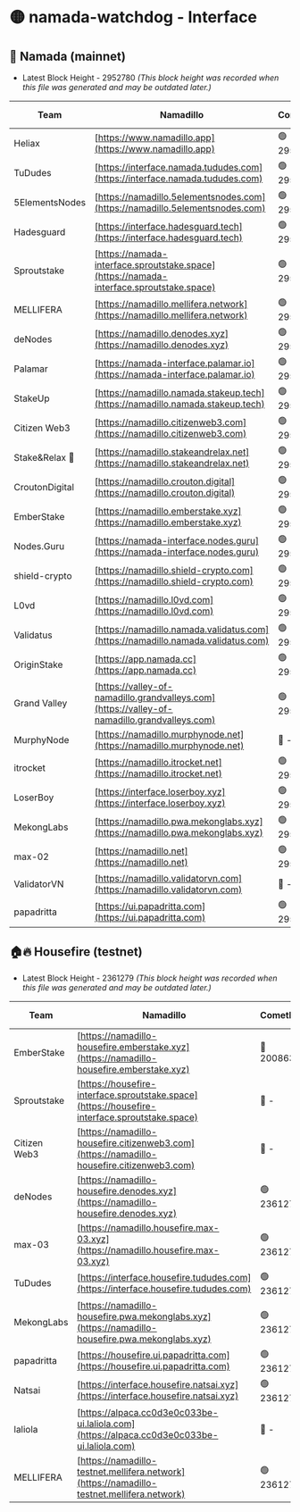 # 🟡 namada-watchdog - Interface

## 🚀 Namada (mainnet)
- Latest Block Height - 2952780 *(This block height was recorded when this file was generated and may be outdated later.)*

| Team | Namadillo | CometBFT | Indexer | MASP Indexer |
|-|-|-|-|-|
| Heliax | [https://www.namadillo.app](https://www.namadillo.app) | 🟢 2952765 | 🟢 2952765 | 🟢 2952765 |
| TuDudes | [https://interface.namada.tududes.com](https://interface.namada.tududes.com) | 🟢 2952765 | 🟢 2952765 | 🟢 2952765 |
| 5ElementsNodes | [https://namadillo.5elementsnodes.com](https://namadillo.5elementsnodes.com) | 🟢 2952765 | 🟢 2952765 | 🟢 2952765 |
| Hadesguard | [https://interface.hadesguard.tech](https://interface.hadesguard.tech) | 🟢 2952766 | 🟢 2952766 | 🟢 2952766 |
| Sproutstake | [https://namada-interface.sproutstake.space](https://namada-interface.sproutstake.space) | 🟢 2952766 | 🔴 2797937 | 🟢 2952766 |
| MELLIFERA | [https://namadillo.mellifera.network](https://namadillo.mellifera.network) | 🟢 2952767 | 🟢 2952767 | 🟢 2952767 |
| deNodes | [https://namadillo.denodes.xyz](https://namadillo.denodes.xyz) | 🟢 2952768 | 🟢 2952767 | 🟢 2952767 |
| Palamar | [https://namada-interface.palamar.io](https://namada-interface.palamar.io) | 🟢 2952768 | 🟢 2952768 | 🟢 2952768 |
| StakeUp | [https://namadillo.namada.stakeup.tech](https://namadillo.namada.stakeup.tech) | 🟢 2952769 | 🟢 2952769 | 🟢 2952769 |
| Citizen Web3 | [https://namadillo.citizenweb3.com](https://namadillo.citizenweb3.com) | 🟢 2952769 | 🟢 2952769 | 🟢 2952769 |
| Stake&Relax 🦥 | [https://namadillo.stakeandrelax.net](https://namadillo.stakeandrelax.net) | 🟢 2952770 | 🟢 2952770 | 🟢 2952770 |
| CroutonDigital | [https://namadillo.crouton.digital](https://namadillo.crouton.digital) | 🟢 2952770 | 🟢 2952770 | 🟢 2952770 |
| EmberStake | [https://namadillo.emberstake.xyz](https://namadillo.emberstake.xyz) | 🟢 2952771 | 🟢 2952771 | 🟢 2952771 |
| Nodes.Guru | [https://namada-interface.nodes.guru](https://namada-interface.nodes.guru) | 🟢 2952771 | 🟢 2952771 | 🟢 2952771 |
| shield-crypto | [https://namadillo.shield-crypto.com](https://namadillo.shield-crypto.com) | 🟢 2952772 | 🟢 2952772 | 🟢 2952772 |
| L0vd | [https://namadillo.l0vd.com](https://namadillo.l0vd.com) | 🟢 2952772 | 🟢 2952772 | 🟢 2952772 |
| Validatus | [https://namadillo.namada.validatus.com](https://namadillo.namada.validatus.com) | 🟢 2952773 | 🟢 2952773 | 🟢 2952773 |
| OriginStake | [https://app.namada.cc](https://app.namada.cc) | 🟢 2952774 | 🟢 2952773 | 🟢 2952773 |
| Grand Valley | [https://valley-of-namadillo.grandvalleys.com](https://valley-of-namadillo.grandvalleys.com) | 🟢 2952774 | 🟢 2952774 | 🟢 2952774 |
| MurphyNode | [https://namadillo.murphynode.net](https://namadillo.murphynode.net) | 🔴 - | 🔴 - | 🔴 - |
| itrocket | [https://namadillo.itrocket.net](https://namadillo.itrocket.net) | 🟢 2952776 | 🟢 2952776 | 🟢 2952776 |
| LoserBoy | [https://interface.loserboy.xyz](https://interface.loserboy.xyz) | 🟢 2952776 | 🟢 2952776 | 🟢 2952776 |
| MekongLabs | [https://namadillo.pwa.mekonglabs.xyz](https://namadillo.pwa.mekonglabs.xyz) | 🟢 2952777 | 🟢 2952777 | 🟢 2952777 |
| max-02 | [https://namadillo.net](https://namadillo.net) | 🟢 2952778 | 🟢 2952777 | 🟢 2952777 |
| ValidatorVN | [https://namadillo.validatorvn.com](https://namadillo.validatorvn.com) | 🔴 - | 🔴 - | 🔴 - |
| papadritta | [https://ui.papadritta.com](https://ui.papadritta.com) | 🟢 2952780 | 🟢 2952780 | 🟢 2952780 |

## 🏠🔥 Housefire (testnet)
- Latest Block Height - 2361279 *(This block height was recorded when this file was generated and may be outdated later.)*

| Team | Namadillo | CometBFT | Indexer | MASP Indexer |
|-|-|-|-|-|
| EmberStake | [https://namadillo-housefire.emberstake.xyz](https://namadillo-housefire.emberstake.xyz) | 🔴 2008636 | 🔴 - | 🔴 - |
| Sproutstake | [https://housefire-interface.sproutstake.space](https://housefire-interface.sproutstake.space) | 🔴 - | 🔴 - | 🔴 - |
| Citizen Web3 | [https://namadillo-housefire.citizenweb3.com](https://namadillo-housefire.citizenweb3.com) | 🔴 - | 🔴 - | 🔴 - |
| deNodes | [https://namadillo-housefire.denodes.xyz](https://namadillo-housefire.denodes.xyz) | 🟢 2361275 | 🟢 2361275 | 🟢 2361275 |
| max-03 | [https://namadillo.housefire.max-03.xyz](https://namadillo.housefire.max-03.xyz) | 🟢 2361275 | 🔴 2167206 | 🟢 2361275 |
| TuDudes | [https://interface.housefire.tududes.com](https://interface.housefire.tududes.com) | 🟢 2361276 | 🟢 2361276 | 🟢 2361275 |
| MekongLabs | [https://namadillo-housefire.pwa.mekonglabs.xyz](https://namadillo-housefire.pwa.mekonglabs.xyz) | 🟢 2361276 | 🟢 2361276 | 🟢 2361275 |
| papadritta | [https://housefire.ui.papadritta.com](https://housefire.ui.papadritta.com) | 🟢 2361276 | 🟢 2361276 | 🟢 2361276 |
| Natsai | [https://interface.housefire.natsai.xyz](https://interface.housefire.natsai.xyz) | 🟢 2361277 | 🟢 2361277 | 🟢 2361276 |
| laliola | [https://alpaca.cc0d3e0c033be-ui.laliola.com](https://alpaca.cc0d3e0c033be-ui.laliola.com) | 🔴 - | 🔴 - | 🔴 - |
| MELLIFERA | [https://namadillo-testnet.mellifera.network](https://namadillo-testnet.mellifera.network) | 🟢 2361279 | 🟢 2361278 | 🟢 2361279 |

